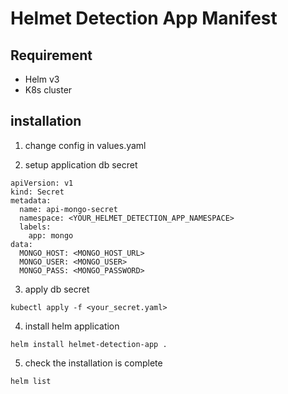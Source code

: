 # Helmet Detection App Manifest

## Requirement

- Helm v3
- K8s cluster

## installation

1. change config in values.yaml

2. setup application db secret

```
apiVersion: v1
kind: Secret
metadata:
  name: api-mongo-secret
  namespace: <YOUR_HELMET_DETECTION_APP_NAMESPACE>
  labels:
    app: mongo
data:
  MONGO_HOST: <MONGO_HOST_URL>
  MONGO_USER: <MONGO_USER>
  MONGO_PASS: <MONGO_PASSWORD>
```

3. apply db secret

```
kubectl apply -f <your_secret.yaml>
```

4. install helm application

```
helm install helmet-detection-app .
```

5. check the installation is complete

```
helm list
```
